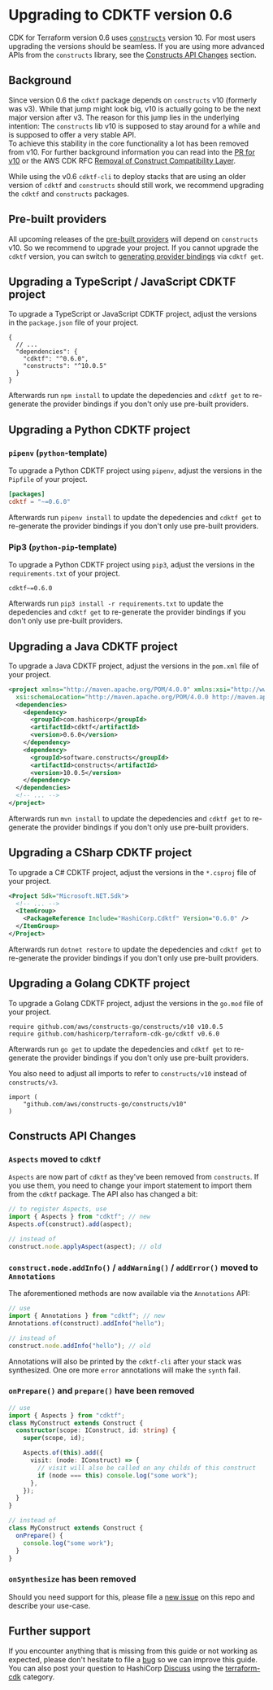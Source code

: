 # Upgrading to CDKTF version 0.6

CDK for Terraform version 0.6 uses [`constructs`](https://github.com/aws/constructs) version 10. For most users upgrading the versions should be seamless. If you are using more advanced APIs from the `constructs` library, see the [Constructs API Changes](#constructs-api-changes) section.

## Background

Since version 0.6 the `cdktf` package depends on `constructs` v10 (formerly was v3). While that jump might look big, v10 is actually going to be the next major version after v3. The reason for this jump lies in the underlying intention: The `constructs` lib v10 is supposed to stay around for a while and is supposed to offer a very stable API.  
To achieve this stability in the core functionality a lot has been removed from v10. For further background information you can read into the [PR for v10](https://github.com/aws/constructs/pull/263) or the AWS CDK RFC [Removal of Construct Compatibility Layer](https://github.com/aws/aws-cdk-rfcs/blob/master/text/0192-remove-constructs-compat.md).

While using the v0.6 `cdktf-cli` to deploy stacks that are using an older version of `cdktf` and `constructs` should still work, we recommend upgrading the `cdktf` and `constructs` packages.

## Pre-built providers

All upcoming releases of the [pre-built providers](https://cdk.tf/prebuilt-providers) will depend on `constructs` v10. So we recommend to upgrade your project.
If you cannot upgrade the `cdktf` version, you can switch to [generating provider bindings](https://github.com/hashicorp/terraform-cdk/blob/main/docs/working-with-cdk-for-terraform/using-providers.md#importing-providers-and-modules) via `cdktf get`.

## Upgrading a TypeScript / JavaScript CDKTF project

To upgrade a TypeScript or JavaScript CDKTF project, adjust the versions in the `package.json` file of your project.

```jsonc
{
  // ...
  "dependencies": {
    "cdktf": "^0.6.0",
    "constructs": "^10.0.5"
  }
}
```

Afterwards run `npm install` to update the depedencies and `cdktf get` to re-generate the provider bindings if you don't only use pre-built providers.

## Upgrading a Python CDKTF project

### `pipenv` (`python`-template)

To upgrade a Python CDKTF project using `pipenv`, adjust the versions in the `Pipfile` of your project.

```toml
[packages]
cdktf = "~=0.6.0"
```

Afterwards run `pipenv install` to update the depedencies and `cdktf get` to re-generate the provider bindings if you don't only use pre-built providers.

### Pip3 (`python-pip`-template)

To upgrade a Python CDKTF project using `pip3`, adjust the versions in the `requirements.txt` of your project.

```
cdktf~=0.6.0
```

Afterwards run `pip3 install -r requirements.txt` to update the depedencies and `cdktf get` to re-generate the provider bindings if you don't only use pre-built providers.

## Upgrading a Java CDKTF project

To upgrade a Java CDKTF project, adjust the versions in the `pom.xml` file of your project.

```xml
<project xmlns="http://maven.apache.org/POM/4.0.0" xmlns:xsi="http://www.w3.org/2001/XMLSchema-instance"
  xsi:schemaLocation="http://maven.apache.org/POM/4.0.0 http://maven.apache.org/maven-v4_0_0.xsd">
  <dependencies>
    <dependency>
      <groupId>com.hashicorp</groupId>
      <artifactId>cdktf</artifactId>
      <version>0.6.0</version>
    </dependency>
    <dependency>
      <groupId>software.constructs</groupId>
      <artifactId>constructs</artifactId>
      <version>10.0.5</version>
    </dependency>
  </dependencies>
  <!-- ... -->
</project>
```

Afterwards run `mvn install` to update the depedencies and `cdktf get` to re-generate the provider bindings if you don't only use pre-built providers.

## Upgrading a CSharp CDKTF project

To upgrade a C# CDKTF project, adjust the versions in the `*.csproj` file of your project.

```xml
<Project Sdk="Microsoft.NET.Sdk">
  <!-- ... -->
  <ItemGroup>
    <PackageReference Include="HashiCorp.Cdktf" Version="0.6.0" />
  </ItemGroup>
</Project>
```

Afterwards run `dotnet restore` to update the depedencies and `cdktf get` to re-generate the provider bindings if you don't only use pre-built providers.

## Upgrading a Golang CDKTF project

To upgrade a Golang CDKTF project, adjust the versions in the `go.mod` file of your project.

```
require github.com/aws/constructs-go/constructs/v10 v10.0.5
require github.com/hashicorp/terraform-cdk-go/cdktf v0.6.0
```

Afterwards run `go get` to update the depedencies and `cdktf get` to re-generate the provider bindings if you don't only use pre-built providers.

You also need to adjust all imports to refer to `constructs/v10` instead of `constructs/v3`.

```
import (
	"github.com/aws/constructs-go/constructs/v10"
)
```

## Constructs API Changes

### `Aspects` moved to `cdktf`

`Aspects` are now part of `cdktf` as they've been removed from `constructs`. If you use them, you need to change your import statement to import them from the `cdktf` package. The API also has changed a bit:

```typescript
// to register Aspects, use
import { Aspects } from "cdktf"; // new
Aspects.of(construct).add(aspect);

// instead of
construct.node.applyAspect(aspect); // old
```

### `construct.node.addInfo()` / `addWarning()` / `addError()` moved to `Annotations`

The aforementioned methods are now available via the `Annotations` API:

```typescript
// use
import { Annotations } from "cdktf"; // new
Annotations.of(construct).addInfo("hello");

// instead of
construct.node.addInfo("hello"); // old
```

Annotations will also be printed by the `cdktf-cli` after your stack was synthesized. One ore more `error` annotations will make the `synth` fail.

### `onPrepare()` and `prepare()` have been removed

```typescript
// use
import { Aspects } from "cdktf";
class MyConstruct extends Construct {
  constructor(scope: IConstruct, id: string) {
    super(scope, id);

    Aspects.of(this).add({
      visit: (node: IConstruct) => {
        // visit will also be called on any childs of this construct
        if (node === this) console.log("some work");
      },
    });
  }
}

// instead of
class MyConstruct extends Construct {
  onPrepare() {
    console.log("some work");
  }
}
```

### `onSynthesize` has been removed

Should you need support for this, please file a [new issue](https://cdk.tf/feature) on this repo and describe your use-case.

## Further support

If you encounter anything that is missing from this guide or not working as expected, please don't hesitate to file a [bug](https://cdk.tf/bug) so we can improve this guide. You can also post your question to HashiCorp [Discuss](https://discuss.hashicorp.com/) using the [terraform-cdk](https://discuss.hashicorp.com/c/terraform-core/cdk-for-terraform/) category.
